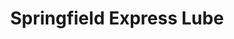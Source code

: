 ---
title: "Springfield Express Lube"
url: /springfield/springfield-express-lube/
shop: car repair
---
